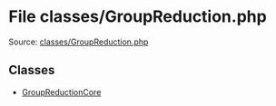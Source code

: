 File classes/GroupReduction.php
=========

Source: [classes/GroupReduction.php](https://github.com/PrestaShop/PrestaShop/blob/1.5.0.9/classes/GroupReduction.php)


Classes
-------

* [GroupReductionCore](class.GroupReductionCore.md)

